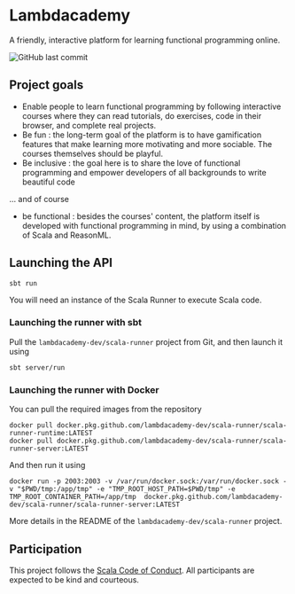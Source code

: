 # Lambdacademy

A friendly, interactive platform for learning functional programming online.

![GitHub last commit](https://img.shields.io/github/last-commit/gbogard/lambdacademy)

## Project goals

- Enable people to learn functional programming by following interactive courses where they
can read tutorials, do exercises, code in their browser, and complete real projects.
- Be fun : the long-term goal of the platform is to have gamification features that make learning more motivating and more sociable. The courses themselves should be playful.
- Be inclusive : the goal here is to share the love of functional programming and empower developers of all backgrounds to write beautiful code

... and of course

- be functional : besides the courses' content, the platform itself is developed with functional
programming in mind, by using a combination of Scala and ReasonML.

## Launching the API

```
sbt run
```

You will need an instance of the Scala Runner to execute Scala code.

### Launching the runner with sbt

Pull the `lambdacademy-dev/scala-runner` project from Git, and then launch it using

```shell script
sbt server/run
```

### Launching the runner with Docker

You can pull the required images from the repository

```shell script
docker pull docker.pkg.github.com/lambdacademy-dev/scala-runner/scala-runner-runtime:LATEST
docker pull docker.pkg.github.com/lambdacademy-dev/scala-runner/scala-runner-server:LATEST
```

And then run it using

```shell script
docker run -p 2003:2003 -v /var/run/docker.sock:/var/run/docker.sock -v "$PWD/tmp:/app/tmp" -e "TMP_ROOT_HOST_PATH=$PWD/tmp" -e TMP_ROOT_CONTAINER_PATH=/app/tmp  docker.pkg.github.com/lambdacademy-dev/scala-runner/scala-runner-server:LATEST
```

More details in the README of the `lambdacademy-dev/scala-runner` project.

## Participation

This project follows the [Scala Code of Conduct](https://www.scala-lang.org/conduct/). All participants are expected to be kind and courteous. 